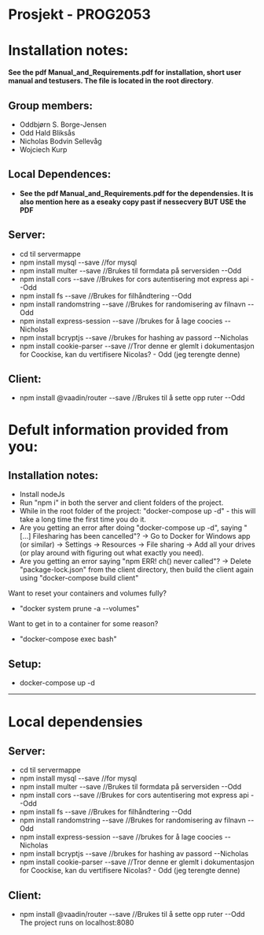 # Prosjekt - PROG2053
# Installation notes: 
**See the pdf Manual_and_Requirements.pdf for installation, short user manual and testusers. The file is located in the root directory**.
## Group members:     
- Oddbjørn S. Borge-Jensen
- Odd Hald Bliksås
- Nicholas Bodvin Sellevåg
- Wojciech Kurp

## Local Dependences:
- **See the pdf Manual_and_Requirements.pdf for the dependensies. It is also mention here as a eseaky copy past if nessecvery BUT USE the PDF**

## Server:
- cd til servermappe
- npm install mysql --save //for mysql
- npm install multer --save //Brukes til formdata på serversiden --Odd
- npm install cors --save //Brukes for cors autentisering mot express api --Odd
- npm install fs --save //Brukes for filhåndtering --Odd
- npm install randomstring --save //Brukes for randomisering av filnavn --Odd
- npm install express-session --save    //brukes for å lage coocies --Nicholas
- npm install bcryptjs --save     //brukes for hashing av passord --Nicholas
- npm install cookie-parser --save     //Tror denne er glemlt i dokumentasjon for Coockise, kan du vertifisere Nicolas? - Odd (jeg terengte denne)

## Client:
- npm install @vaadin/router --save //Brukes til å sette opp ruter --Odd
# Defult information provided from you:

## Installation notes: 
- Install nodeJs
- Run "npm i" in both the server and client folders of the project.    
- While in the root folder of the project: "docker-compose up -d" - this will take a long time the first time you do it.
- Are you getting an error after doing "docker-compose up -d", saying "[...] Filesharing has been cancelled"? 
-> Go to Docker for Windows app (or similar) -> Settings -> Resources -> File sharing -> Add all your drives (or play around with figuring out what exactly you need).
- Are you getting an error saying "npm ERR! ch() never called"? 
-> Delete "package-lock.json" from the client directory, then build the client again using "docker-compose build client"

Want to reset your containers and volumes fully? 
- "docker system prune -a --volumes"

Want to get in to a container for some reason? 
- "docker-compose exec <containername> bash" 


## Setup: 
- docker-compose up -d   
---
# Local dependensies
## Server:
- cd til servermappe
- npm install mysql --save //for mysql
- npm install multer --save //Brukes til formdata på serversiden --Odd
- npm install cors --save //Brukes for cors autentisering mot express api --Odd
- npm install fs --save //Brukes for filhåndtering --Odd
- npm install randomstring --save //Brukes for randomisering av filnavn --Odd
- npm install express-session --save    //brukes for å lage coocies --Nicholas
- npm install bcryptjs --save     //brukes for hashing av passord --Nicholas
- npm install cookie-parser --save     //Tror denne er glemlt i dokumentasjon for Coockise, kan du vertifisere Nicolas? - Odd (jeg terengte denne)

## Client:
- npm install @vaadin/router --save //Brukes til å sette opp ruter --Odd
The project runs on localhost:8080   
